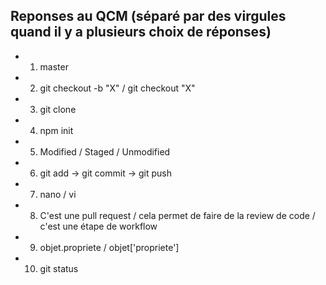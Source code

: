 ## Reponses au QCM (séparé par des virgules quand il y a plusieurs choix de réponses)

* 1. master
* 2. git checkout -b "X" / git checkout "X"
* 3. git clone
* 4. npm init
* 5. Modified / Staged / Unmodified
* 6. git add -> git commit -> git push
* 7. nano / vi
* 8. C'est une pull request / cela permet de faire de la review de code / c'est une étape de workflow
* 9. objet.propriete / objet['propriete']
* 10. git status
